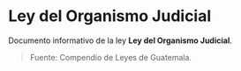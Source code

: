 # Ley del Organismo Judicial

Documento informativo de la ley **Ley del Organismo Judicial**.

> Fuente: Compendio de Leyes de Guatemala.